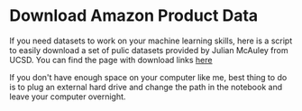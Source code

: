 # Download Amazon Product Data

If you need datasets to work on your machine learning skills, here is a script to easily download a set of pulic datasets provided by Julian McAuley from UCSD. You can find the page with download links [here](http://jmcauley.ucsd.edu/data/amazon/)

If you don't have enough space on your computer like me, best thing to do is to plug an external hard drive and change the path in the notebook and leave your computer overnight. 
